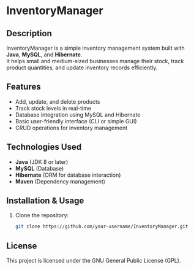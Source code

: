 # InventoryManager  

## Description  
InventoryManager is a simple inventory management system built with **Java**, **MySQL**, and **Hibernate**.  
It helps small and medium-sized businesses manage their stock, track product quantities, and update inventory records efficiently.  

## Features  
- Add, update, and delete products  
- Track stock levels in real-time  
- Database integration using MySQL and Hibernate  
- Basic user-friendly interface (CLI or simple GUI)  
- CRUD operations for inventory management  

## Technologies Used  
- **Java** (JDK 8 or later)  
- **MySQL** (Database)  
- **Hibernate** (ORM for database interaction)  
- **Maven** (Dependency management)  

## Installation & Usage  
1. Clone the repository:  
   ```bash
   git clone https://github.com/your-username/InventoryManager.git

## License
This project is licensed under the GNU General Public License (GPL).
